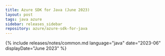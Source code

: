 ```yaml
---
title: Azure SDK for Java (June 2023)
layout: post
tags: java azure
sidebar: releases_sidebar
repository: azure/azure-sdk-for-java
---
```

{% include releases/notes/common.md language="java" date="2023-06" displayDate="June 2023" %}
